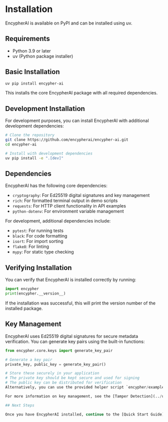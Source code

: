 # Installation

EncypherAI is available on PyPI and can be installed using uv.

## Requirements

- Python 3.9 or later
- uv (Python package installer)

## Basic Installation

```bash
uv pip install encypher-ai
```

This installs the core EncypherAI package with all required dependencies.

## Development Installation

For development purposes, you can install EncypherAI with additional development dependencies:

```bash
# Clone the repository
git clone https://github.com/encypherai/encypher-ai.git
cd encypher-ai

# Install with development dependencies
uv pip install -e ".[dev]"
```

## Dependencies

EncypherAI has the following core dependencies:

- `cryptography`: For Ed25519 digital signatures and key management
- `rich`: For formatted terminal output in demo scripts
- `requests`: For HTTP client functionality in API examples
- `python-dotenv`: For environment variable management

For development, additional dependencies include:

- `pytest`: For running tests
- `black`: For code formatting
- `isort`: For import sorting
- `flake8`: For linting
- `mypy`: For static type checking

## Verifying Installation

You can verify that EncypherAI is installed correctly by running:

```python
import encypher
print(encypher.__version__)
```

If the installation was successful, this will print the version number of the installed package.

## Key Management

EncypherAI uses Ed25519 digital signatures for secure metadata verification. You can generate key pairs using the built-in functions:

```python
from encypher.core.keys import generate_key_pair

# Generate a key pair
private_key, public_key = generate_key_pair()

# Store these securely in your application
# The private key should be kept secure and used for signing
# The public key can be distributed for verification
Alternatively, you can use the provided helper script `encypher/examples/generate_keys.py` to generate your initial key pair and get detailed usage instructions.

For more information on key management, see the [Tamper Detection](../user-guide/tamper-detection.md) guide.

## Next Steps

Once you have EncypherAI installed, continue to the [Quick Start Guide](quickstart.md) to learn how to use the package.
